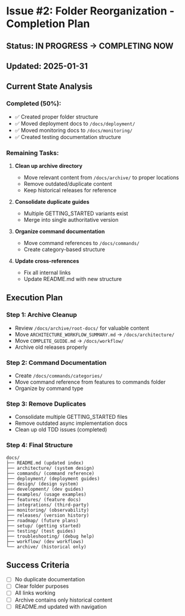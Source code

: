 # Issue #2: Folder Reorganization - Completion Plan

## Status: IN PROGRESS → COMPLETING NOW
## Updated: 2025-01-31

## Current State Analysis

### Completed (50%):
- ✅ Created proper folder structure
- ✅ Moved deployment docs to `/docs/deployment/`
- ✅ Moved monitoring docs to `/docs/monitoring/`
- ✅ Created testing documentation structure

### Remaining Tasks:

1. **Clean up archive directory**
   - Move relevant content from `/docs/archive/` to proper locations
   - Remove outdated/duplicate content
   - Keep historical releases for reference

2. **Consolidate duplicate guides**
   - Multiple GETTING_STARTED variants exist
   - Merge into single authoritative version

3. **Organize command documentation**
   - Move command references to `/docs/commands/`
   - Create category-based structure

4. **Update cross-references**
   - Fix all internal links
   - Update README.md with new structure

## Execution Plan

### Step 1: Archive Cleanup
- Review `/docs/archive/root-docs/` for valuable content
- Move `ARCHITECTURE_WORKFLOW_SUMMARY.md` → `/docs/architecture/`
- Move `COMPLETE_GUIDE.md` → `/docs/workflow/`
- Archive old releases properly

### Step 2: Command Documentation
- Create `/docs/commands/categories/`
- Move command reference from features to commands folder
- Organize by command type

### Step 3: Remove Duplicates
- Consolidate multiple GETTING_STARTED files
- Remove outdated async implementation docs
- Clean up old TDD issues (completed)

### Step 4: Final Structure
```
docs/
├── README.md (updated index)
├── architecture/ (system design)
├── commands/ (command reference)
├── deployment/ (deployment guides)
├── design/ (design system)
├── development/ (dev guides)
├── examples/ (usage examples)
├── features/ (feature docs)
├── integrations/ (third-party)
├── monitoring/ (observability)
├── releases/ (version history)
├── roadmap/ (future plans)
├── setup/ (getting started)
├── testing/ (test guides)
├── troubleshooting/ (debug help)
├── workflow/ (dev workflows)
└── archive/ (historical only)
```

## Success Criteria
- [ ] No duplicate documentation
- [ ] Clear folder purposes
- [ ] All links working
- [ ] Archive contains only historical content
- [ ] README.md updated with navigation
